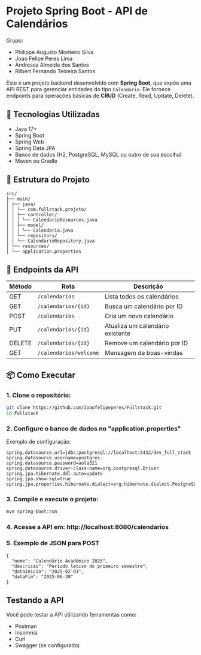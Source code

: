 # Projeto Spring Boot - API de Calendários

Grupo:
- Philippe Augusto Monteiro Silva
- Joao Felipe Peres Lima
- Andressa Almeida dos Santos
- Rilbert Fernando Teixeira Santos 

Este é um projeto backend desenvolvido com **Spring Boot**, que expõe uma API REST para gerenciar entidades do tipo `Calendario`. Ele fornece endpoints para operações básicas de **CRUD** (Create, Read, Update, Delete).

## 🚀 Tecnologias Utilizadas

- Java 17+
- Spring Boot
- Spring Web
- Spring Data JPA
- Banco de dados (H2, PostgreSQL, MySQL ou outro de sua escolha)
- Maven ou Gradle

## 📁 Estrutura do Projeto
```
src/
├── main/
│ ├── java/
│ │ └── com.fullstack.projeto/
│ │ ├── controller/
│ │ │ └── CalendarioResources.java
│ │ ├── model/
│ │ │ └── Calendario.java
│ │ └── repository/
│ │ └── CalendarioRepository.java
│ └── resources/
│ └── application.properties
```

## 📌 Endpoints da API

| Método | Rota               | Descrição                          |
|--------|--------------------|------------------------------------|
| GET    | `/calendarios`     | Lista todos os calendários         |
| GET    | `/calendarios/{id}`| Busca um calendário por ID         |
| POST   | `/calendarios`     | Cria um novo calendário            |
| PUT    | `/calendarios/{id}`| Atualiza um calendário existente   |
| DELETE | `/calendarios/{id}`| Remove um calendário por ID        |
| GET    | `/calendarios/welcome` | Mensagem de boas-vindas       |

## 📦 Como Executar

### 1. Clone o repositório:

```bash
git clone https://github.com/Joaofelipeperes/Fullstack.git
cd Fullstack
```

### 2. Configure o banco de dados no "application.properties"

Exemplo de configuração:

```
spring.datasource.url=jdbc:postgresql://localhost:5432/dev_full_stack
spring.datasource.username=postgres
spring.datasource.password=aula321
spring.datasource.driver-class-name=org.postgresql.Driver
spring.jpa.hibernate.ddl-auto=update
spring.jpa.show-sql=true
spring.jpa.properties.hibernate.dialect=org.hibernate.dialect.PostgreSQLDialect
```

### 3. Compile e execute o projeto:
```bash
mvn spring-boot:run
```

### 4. Acesse a API em: http://localhost:8080/calendarios

### 5. Exemplo de JSON para POST
```
{
  "nome": "Calendário Acadêmico 2025",
  "descricao": "Período letivo do primeiro semestre",
  "dataInicio": "2025-02-01",
  "dataFim": "2025-06-30"
}
```

## Testando a API

Você pode testar a API utilizando ferramentas como:

- Postman
- Insomnia
- Curl
- Swagger (se configurado)
